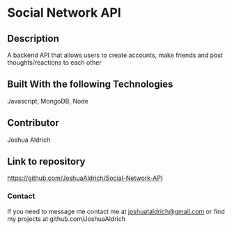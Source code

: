 # Social Network API

## Description

A backend API that allows users to create accounts, make friends and post thoughts/reactions to each other

## Built With the following Technologies

Javascript, MongoDB, Node

## Contributor

Joshua Aldrich

## Link to repository

https://github.com/JoshuaAldrich/Social-Network-API

### Contact

If you need to message me contact me at joshuataldrich@gmail.com or find my projects at github.com/JoshuaAldrich
